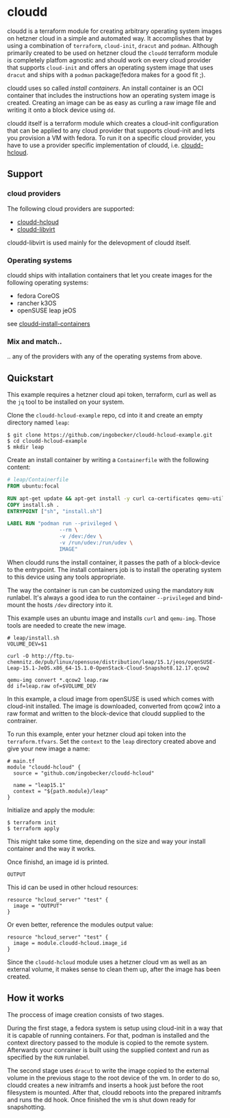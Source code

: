 # cloudd

cloudd is a terraform module for creating arbitrary operating system images on hetzner cloud in a simple and automated way. It accomplishes that by using a combination of `terraform`, `cloud-init`, `dracut` and `podman`. Although primarily created to be used on hetzner cloud the `cloudd` terraform module is completely platfom agnostic and should work on every cloud provider that supports `cloud-init` and offers an operating system image that uses `dracut` and ships with a `podman` package(fedora makes for a good fit ;).

cloudd uses so called *install containers*. An install container is an OCI container that includes the instructions how an operating system image is created. Creating an image can be as easy as curling a raw image file and writing it onto a block device using `dd`.

cloudd itself is a terraform module which creates a cloud-init configuration that can be applied to any cloud provider that supports cloud-init and lets you provision a VM with fedora. To run it on a specific cloud provider, you have to use a provider specific implementation of cloudd, i.e. [cloudd-hcloud](https://github.com/ingobecker/cloudd-hcloud).

## Support

### cloud providers

The following cloud providers are supported:

* [cloudd-hcloud](https://github.com/ingobecker/cloudd-hcloud)
* [cloudd-libvirt](https://github.com/ingobecker/cloudd-libvirt)

cloudd-libvirt is used mainly for the delevopment of cloudd itself.

### Operating systems

cloudd ships with intallation containers that let you create images for the following operating systems:

* fedora CoreOS
* rancher k3OS
* openSUSE leap jeOS

see [cloudd-install-containers](https://github.com/ingobecker/cloudd-install-containers)

### Mix and match..

.. any of the providers with any of the operating systems from above.

## Quickstart

This example requires a hetzner cloud api token, terraform, curl as well as the `jq` tool to be installed on your system.

Clone the `cloudd-hcloud-example` repo, cd into it and create an empty directory named `leap`:

```Shell
$ git clone https://github.com/ingobecker/cloudd-hcloud-example.git
$ cd cloudd-hcloud-example
$ mkdir leap
```

Create an install container by writing a `Containerfile` with the following content:

```Dockerfile
# leap/Containerfile
FROM ubuntu:focal

RUN apt-get update && apt-get install -y curl ca-certificates qemu-utils
COPY install.sh .
ENTRYPOINT ["sh", "install.sh"]

LABEL RUN "podman run --privileged \
                 --rm \
                 -v /dev:/dev \
                 -v /run/udev:/run/udev \
                 IMAGE"
```

When cloudd runs the install container, it passes the path of a block-device to the entrypoint. The install containers job is to install the operating system to this device using any tools appropriate.

The way the container is run can be customized using the mandatory `RUN` runlabel. It's always a good idea to run the container `--privileged` and bind-mount the hosts `/dev` directory into it.

This example uses an ubuntu image and installs `curl` and `qemu-img`. Those tools are needed to create the new image.

```Shell
# leap/install.sh
VOLUME_DEV=$1

curl -O http://ftp.tu-chemnitz.de/pub/linux/opensuse/distribution/leap/15.1/jeos/openSUSE-Leap-15.1-JeOS.x86_64-15.1.0-OpenStack-Cloud-Snapshot8.12.17.qcow2

qemu-img convert *.qcow2 leap.raw
dd if=leap.raw of=$VOLUME_DEV
```

In this example, a cloud image from openSUSE is used which comes with cloud-init installed. The image is downloaded, converted from qcow2 into a raw format and written to the block-device that cloudd supplied to the contrainer.

To run this example, enter your hetzner cloud api token into the `terraform.tfvars`. Set the `context` to the `leap` directory created above and give your new image a name:

```HCL
# main.tf
module "cloudd-hcloud" {
  source = "github.com/ingobecker/cloudd-hcloud"

  name = "leap15.1"
  context = "${path.module}/leap"
}
```

Initialize and apply the module:

```Shell
$ terraform init
$ terraform apply
```

This might take some time, depending on the size and way your install container and the way it works.

Once finishd, an image id is printed.
```
OUTPUT
```
This id can be used in other hcloud resources:

```HCL
resource "hcloud_server" "test" {
  image = "OUTPUT"
}
```

Or even better, reference the modules output value:

```HCL
resource "hcloud_server" "test" {
  image = module.cloudd-hcloud.image_id
}
```

Since the `cloudd-hcloud` module uses a hetzner cloud vm as well as an external volume, it makes sense to clean them up, after the image has been created.

## How it works

The proccess of image creation consists of two stages.

During the first stage, a fedora system is setup using cloud-init in a way that it is capable of running containers. For that, podman is installed and the context directory passed to the module is copied to the remote system. Afterwards your conrainer is built using the supplied context and run as specified by the `RUN` runlabel.

The second stage uses `dracut` to write the image copied to the external volume in the previous stage to the root device of the vm. In order to do so, cloudd creates a new initramfs and inserts a hook just before the root filesystem is mounted. After that, cloudd reboots into the prepared initramfs and runs the dd hook. Once finished the vm is shut down ready for snapshotting.
